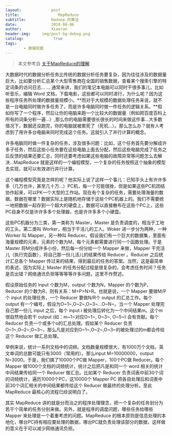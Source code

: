 ```yaml
---
layout:             post
title:                 MapReduce
subtitle:           Hadoop 的算法
date:      	        2018-08-06
author:             Xiaoran
header-img:     img/post-bg-debug.png
catalog: 	         true
tags:
        - 数据挖掘
---
```

>本文参考自 [关于MapReduce的理解](https://www.zhihu.com/question/23345991)

大数据时代的数据分析任务比传统的数据分析任务要复杂，因为往往涉及的数据量巨大，比如要分析汇总某个大型零售商在全国的销售数据，查看某个搜索引擎的特定词条的访问日志… … 通常来讲，我们的笔记本电脑可以同时干很多事儿，比如听音乐，编辑 Word 文档，下载电影，这些都可以同时进行，为什么呢？因为这些程序任务所处理的数据量规模小。**而对于大规模的数据处理任务来说，就不是一台电脑同时做许多任务了，而是许多电脑同时做一件任务的逻辑关系。**假如你写了一个程序，然后让你的电脑来跑一个比较大的数据量（例如把百度百科上所有的词条分析一遍…）,那么你的电脑需要很长很长的时间来做这件事…大多数情况下，数据还没跑完，你的电脑就被累死了（死机…）。那么怎么办？就有人考虑到了用许多台电脑来同时完成这个任务。这就引入了并行计算的概念。


许多电脑同时做一件复杂的任务，涉及很多问题：比如，这个任务首先要分解成许多子任务，然后这些小任务要在这些电脑上面去分配，然后这些电脑完成了任务之后反馈的结果还要汇总，同时还要考虑如果这些电脑的故障异常等问题怎么去解决…MapReduce 就是这样的一个编程模型，一个复杂的任务按照这个抽象的模型去实现，就可以有效进行并行计算。


这个编程模型究竟是怎样的呢？他实际上说了这样一个事儿：已知手头上有许许多多（几万也许，甚至几十万…）PC机，每一个可能很挫，但是如果这些PC机团结协作起来，可以PK一个大型的工作站。现在有个复杂的任务，需要处理海量的数据。数据在哪里？数据实际上是随机地存储于这些个PC机器上的。我们不需要统一地把数据一起存到一个超大的硬盘上，数据可以直接散布在这些个PC上，这些PC自身不仅是许许多多个处理器，也是许许多多个小硬盘。


这些PC机器分为三类，第一类称为 Master，Master 是负责调度的，相当于工地的工头。第二类叫 Worker，相当于干活儿的工人。Woker 进一步分为两种，一种Worker 叫 Mapper，另一种叫 Reducer。假设我们有一个巨大的数据集，里面有海量规模的元素，元素的个数为M，每个元素都需要进行同一个函数处理。于是 Master 将M分成许多小份，然后每一份分给一个 Mapper 来做，Mapper 干完活儿（执行完函数），将自己那一份儿活儿的结果传给 Reducer 。Reducer 之后统计汇总各个 Mapper 传过来的结果，得到最后的任务的答案。当然，这是最简单的表述，因为实际上 Master 的任务分配过程是很复杂的，会考虑任务时间？任务是否出错？网络通讯负担等等等等许多问题，这里不作赘述。

假设原始任务的 Input 个数为M，output 个数为N，Mapper 的个数为P，Reducer 的个数为R，则有关系：M>P>N>R。也就是说，一个 Mapper 要做M/P个 input 的处理任务，一个 Reducer 要做N/R个 output 的汇总工作。每个 output 有一个编号，假设为O~1~,O~2~,O~3~…O~N~。当一个 Mapper 处理完自己那一份儿 input 之后，每个 input i 被处理后转化为一个中间结果m。这个m很自然地会若干 output  (如：m~1~对应O~1~, O~3~, O~5~) 会有贡献。每个 Reducer 负责一个或多个o的汇总处理。假如某个 Reducer 负责O~1~,O~2~,O~3~，那么凡是对应到O~1~,O~2~,O~3~的被处理过的m都会传给这个 Reducer 做汇总处理。


举例来说，统计一系列文档中的词频。文档数量规模很大，有1000万个文档，英文单词的总数可能只有3000（常用的）。那么input M=10000000，output N=3000。于是，我们搞了10000个PC做 Mapper，100个PC做 Reducer。每个 Mapper 做1000个文档的词频统计，统计之后把凡是和同一个 word 相关的统计中间结果传给同一个 Reducer 做汇总。比如某个 Reducer 负责词表中前30个词的词频统计，遍历10000个PC，这10000个 Mapper PC 把各自处理后和词表中前30个词汇相关的中间结果都传给这个 Reducer 做最终的处理分析。至此 MapReduce 最核心的流程已经说明白了。


其实 MapReduce 讲的就是分而治之的程序处理理念，把一个复杂的任务划分为若干个简单的任务分别来做。另外，就是程序的调度问题，哪些任务给哪些 Mapper 来处理是一个着重考虑的问题。MapReduce 的根本原则是信息处理的本地化，哪台PC持有相应要处理的数据，哪台PC就负责处理该部分的数据，这样做的意义在于可以减少网络通讯负担。
